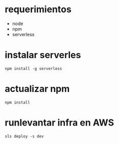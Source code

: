 # requerimientos

- node
- npm
- serverless

# instalar serverles
`npm install -g serverless`

# actualizar npm 
`npm install`

# runlevantar infra en AWS
`sls deploy -s dev`